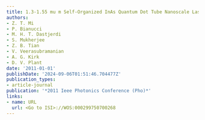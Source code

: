 ```yaml
---
title: 1.3-1.55 mu m Self-Organized InAs Quantum Dot Tube Nanoscale Lasers on Silicon
authors:
- Z. T. Mi
- P. Bianucci
- M. H. T. Dastjerdi
- S. Mukherjee
- Z. B. Tian
- V. Veerasubramanian
- A. G. Kirk
- D. V. Plant
date: '2011-01-01'
publishDate: '2024-09-06T01:51:46.704477Z'
publication_types:
- article-journal
publication: '*2011 Ieee Photonics Conference (Pho)*'
links:
- name: URL
  url: <Go to ISI>://WOS:000299750700268
---
```

